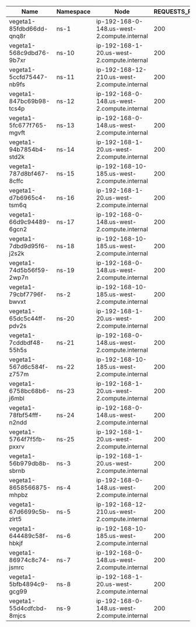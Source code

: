 | Name | Namespace | Node | REQUESTS_PER_SECOND | DURATION | CONNECTIONS | MAX_CONNECTIONS |
|------|-----------|------|---------------------|----------|-------------|-----------------|
| vegeta1-85fdbd66dd-qnq8r | ns-1 | ip-192-168-0-148.us-west-2.compute.internal | 200 | 10m | 100 | 100 |
| vegeta1-568c9dbd76-9b7xr | ns-10 | ip-192-168-1-20.us-west-2.compute.internal | 200 | 10m | 100 | 100 |
| vegeta1-5ccfd75447-nb9fs | ns-11 | ip-192-168-12-210.us-west-2.compute.internal | 200 | 10m | 100 | 100 |
| vegeta1-847bc69b98-tcs4p | ns-12 | ip-192-168-0-148.us-west-2.compute.internal | 200 | 10m | 100 | 100 |
| vegeta1-5fc677f765-mgvft | ns-13 | ip-192-168-0-148.us-west-2.compute.internal | 200 | 10m | 100 | 100 |
| vegeta1-94b7854b4-std2k | ns-14 | ip-192-168-1-20.us-west-2.compute.internal | 200 | 10m | 100 | 100 |
| vegeta1-787d8bf467-8cffc | ns-15 | ip-192-168-10-185.us-west-2.compute.internal | 200 | 10m | 100 | 100 |
| vegeta1-d7b6965c4-tsm6q | ns-16 | ip-192-168-1-20.us-west-2.compute.internal | 200 | 10m | 100 | 100 |
| vegeta1-66d9c94489-6gcn2 | ns-17 | ip-192-168-0-148.us-west-2.compute.internal | 200 | 10m | 100 | 100 |
| vegeta1-7dbd9d95f6-j2s2k | ns-18 | ip-192-168-10-185.us-west-2.compute.internal | 200 | 10m | 100 | 100 |
| vegeta1-74d5b56f59-2wp7n | ns-19 | ip-192-168-0-148.us-west-2.compute.internal | 200 | 10m | 100 | 100 |
| vegeta1-79cbf7796f-bwvxt | ns-2 | ip-192-168-10-185.us-west-2.compute.internal | 200 | 10m | 100 | 100 |
| vegeta1-65dc5c44ff-pdv2s | ns-20 | ip-192-168-1-20.us-west-2.compute.internal | 200 | 10m | 100 | 100 |
| vegeta1-7cddbdf48-55h5s | ns-21 | ip-192-168-0-148.us-west-2.compute.internal | 200 | 10m | 100 | 100 |
| vegeta1-567d6c584f-z757m | ns-22 | ip-192-168-10-185.us-west-2.compute.internal | 200 | 10m | 100 | 100 |
| vegeta1-6758bc68b6-j6mbl | ns-23 | ip-192-168-1-20.us-west-2.compute.internal | 200 | 10m | 100 | 100 |
| vegeta1-78fbf54fff-n2ndd | ns-24 | ip-192-168-0-148.us-west-2.compute.internal | 200 | 10m | 100 | 100 |
| vegeta1-5764f7f5fb-pxxrv | ns-25 | ip-192-168-1-20.us-west-2.compute.internal | 200 | 10m | 100 | 100 |
| vegeta1-56b979db8b-sbrnb | ns-3 | ip-192-168-1-20.us-west-2.compute.internal | 200 | 10m | 100 | 100 |
| vegeta1-8658566875-mhpbz | ns-4 | ip-192-168-0-148.us-west-2.compute.internal | 200 | 10m | 100 | 100 |
| vegeta1-67d6699c5b-zlrt5 | ns-5 | ip-192-168-12-210.us-west-2.compute.internal | 200 | 10m | 100 | 100 |
| vegeta1-644489c58f-hbkjf | ns-6 | ip-192-168-10-185.us-west-2.compute.internal | 200 | 10m | 100 | 100 |
| vegeta1-86974c8c74-jsmrc | ns-7 | ip-192-168-0-148.us-west-2.compute.internal | 200 | 10m | 100 | 100 |
| vegeta1-5bfb4894c9-gcg99 | ns-8 | ip-192-168-1-20.us-west-2.compute.internal | 200 | 10m | 100 | 100 |
| vegeta1-55d4cdfcbd-8mjcs | ns-9 | ip-192-168-0-148.us-west-2.compute.internal | 200 | 10m | 100 | 100 |
